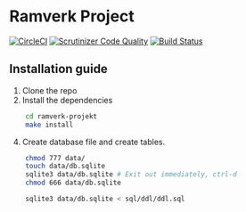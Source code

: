 # Ramverk Project
[![CircleCI](https://circleci.com/gh/MartinLindstroem/ramverk-projekt.svg?style=svg)](https://circleci.com/gh/MartinLindstroem/ramverk-projekt)
[![Scrutinizer Code Quality](https://scrutinizer-ci.com/g/MartinLindstroem/ramverk-projekt/badges/quality-score.png?b=main)](https://scrutinizer-ci.com/g/MartinLindstroem/ramverk-projekt/?branch=main)
[![Build Status](https://scrutinizer-ci.com/g/MartinLindstroem/ramverk-projekt/badges/build.png?b=main)](https://scrutinizer-ci.com/g/MartinLindstroem/ramverk-projekt/build-status/main)

## Installation guide
1. Clone the repo
2. Install the dependencies
```bash
    cd ramverk-projekt
    make install
```
<!-- 3. Create cache directories in root of project
```bash
    mkdir cache
    mkdir cache/anax
``` -->
4. Create database file and create tables.
```bash
    chmod 777 data/
    touch data/db.sqlite
    sqlite3 data/db.sqlite # Exit out immediately, ctrl-d
    chmod 666 data/db.sqlite

    sqlite3 data/db.sqlite < sql/ddl/ddl.sql
```